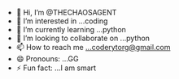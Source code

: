 - 👋 Hi, I’m @THECHAOSAGENT
- 👀 I’m interested in ...coding
- 🌱 I’m currently learning ...python
- 💞️ I’m looking to collaborate on ...python
- 📫 How to reach me ...coderytorg@gmail.com
- 😄 Pronouns: ...GG
- ⚡ Fun fact: ...I am smart

<!---
THECHAOSAGENT/THECHAOSAGENT is a ✨ special ✨ repository because its `README.md` (this file) appears on your GitHub profile.
You can click the Preview link to take a look at your changes.
--->
